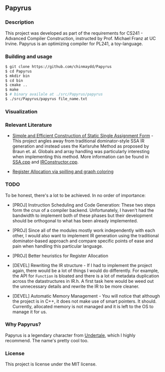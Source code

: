 Papyrus
-------

### Description

This project was developed as part of the requirements for CS241 - Advanced Compiler Construction, instructed by Prof. Michael Franz at UC Irvine. Papyrus is an optimizing compiler for PL241, a toy-language.

### Building and usage

```bash
$ git clone https://github.com/chinmaydd/Papyrus
$ cd Papyrus
$ mkdir bin
$ cd bin
$ cmake ..
$ make
$ # binary availale at ./src/Papyrus/papyrus
$ ./src/Papyrus/papyrus file_name.txt
```

### Visualization

### Relevant Literature

- [Simple and Efficient Construction of Static Single Assignment Form](https://link.springer.com/chapter/10.1007/978-3-642-37051-9_6) - This project angles away from traditional dominator-style SSA IR generation and instead uses the Karlsruhe Method as proposed by Braun et. al. Globals and array handling was particularly interesting when implementing this method. More information can be found in [SSA.cpp](https://github.com/chinmaydd/Papyrus/blob/master/src/IR/SSA.cpp) and [IRConstructor.cpp](https://github.com/chinmaydd/Papyrus/blob/master/src/IR/IRConstructor.cpp).

- [Register Allocation via spilling and graph coloring](https://cs.gmu.edu/~white/CS640/p98-chaitin.pdf)

### TODO

To be honest, there's a lot to be achieved. In no order of importance:

- [PROJ] Instruction Scheduling and Code Generation: These two steps form the crux of a compiler backend. Unfortunately, I haven't had the bandwidth to implement both of these phases but their development should be orthogonal to what has been already implemented.
- [PROJ] Since all of the modules mostly work independently with each other, I would also want to implement IR generation using the traditional dominator-based approach and compare specific points of ease and pain when handling this particular language.
- [PROJ] Better heuristics for Register Allocation  
  
- [DEVEL] Rewriting the IR structure - If I had to implement the project again, there would be a lot of things I would do differently. For example, the API for `Function` is bloated and there is a lot of metadata duplication across the datastructures in IR.h. A first task here would be weed out the unnecessary details and rewrite the IR to be more cleaner.
- [DEVEL] Automatic Memory Management - You will notice that although the project is in C++, it does not make use of smart pointers. It should. Currently, allocated memory is not managed and it is left to the OS to manage it for us.

### Why Papyrus?

Papyrus is a legendary character from [Undertale](https://undertale.com/), which I highly recommend. The name's pretty cool too.

### License

This project is license under the MIT license.
